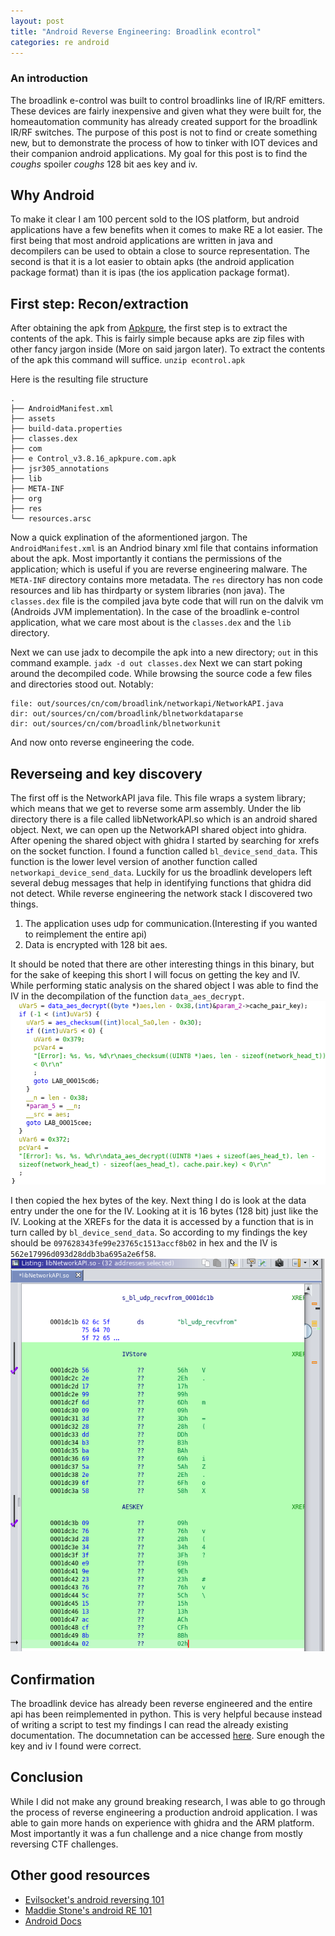 ```yaml
---
layout: post
title: "Android Reverse Engineering: Broadlink econtrol"
categories: re android
---
```


### An introduction
The broadlink e-control was built to control broadlinks line of IR/RF emitters.
These devices are fairly inexpensive and given what they were built for, the homeautomation community has already
created support for the broadlink IR/RF switches. The purpose of this post is not to find or create something new, but to
demonstrate the process of how to tinker with IOT devices and their companion android applications. My goal for this post is to find the *coughs*
spoiler *coughs* 128 bit aes key and iv. 

## Why Android
To make it clear I am 100 percent sold to the IOS platform, but android applications have a few benefits when it comes to make RE a lot easier.
The first being that most android applications are written in java and decompilers can be used to obtain a close to source representation.
The second is that it is a lot easier to obtain apks (the android application package format) than it is ipas (the ios application package format).

## First step: Recon/extraction
After obtaining the apk from [Apkpure][ApkPure], the first step is to extract the contents of the apk. This is fairly simple because 
apks are zip files with other fancy jargon inside (More on said jargon later). To extract the contents of the apk this command will suffice.
`unzip econtrol.apk`

Here is the resulting file structure
```
.
├── AndroidManifest.xml
├── assets
├── build-data.properties
├── classes.dex
├── com
├── e Control_v3.8.16_apkpure.com.apk
├── jsr305_annotations
├── lib
├── META-INF
├── org
├── res
└── resources.arsc
```
Now a quick explination of the aformentioned jargon. The `AndroidManifest.xml` is an Andriod binary xml file that contains information about the apk.
Most importantly it contians the permissions of the application; which is useful if you are reverse engineering malware.
The `META-INF` directory contains more metadata. The `res` directory has non code resources and lib has thirdparty or system libraries (non java).
The `classes.dex` file is the compiled java byte code that will run on the dalvik vm (Androids JVM implementation).
In the case of the broadlink e-control application, what we care most about is the `classes.dex` and the `lib` directory.

Next we can use jadx to decompile the apk into a new directory; `out` in this command example.
`jadx -d out classes.dex`
Next we can start poking around the decompiled code.
While browsing the source code a few files and directories stood out. Notably:
```
file: out/sources/cn/com/broadlink/networkapi/NetworkAPI.java
dir: out/sources/cn/com/broadlink/blnetworkdataparse
dir: out/sources/cn/com/broadlink/blnetworkunit
```
And now onto reverse engineering the code.

## Reverseing and key discovery
The first off is the NetworkAPI java file. This file wraps a system library; which means that we get to reverse some arm assembly.
Under the lib directory there is a file called libNetworkAPI.so which is an android shared object.
Next, we can open up the NetworkAPI shared object into ghidra. 
After opening the shared object with ghidra I started by searching for xrefs on the socket function. I found a function called `bl_device_send_data`.
This function is the lower level version of another function called `networkapi_device_send_data`. Luckily for us the broadlink developers left
several debug messages that help in identifying functions that ghidra did not detect. While reverse engineering the network stack I discovered two things.

1. The application uses udp for communication.(Interesting if you wanted to reimplement the entire api)
2. Data is encrypted with 128 bit aes.

It should be noted that there are other interesting things in this binary, but for the sake of keeping this short I will focus on getting the key and IV.
While performing static analysis on the shared object I was able to find the IV in the decompilation of the function `data_aes_decrypt`. 
![The decryption function being called with log messages being shown](/assets/decryptFunc.png)

I then copied the hex bytes of the key.
Next thing I do is look at the data entry under the one for the IV. Looking at it is 16 bytes (128 bit) just like the IV. Looking at the XREFs for the data it is accessed by a function that is in turn called by `bl_device_send_data`.
So according to my findings the key should be `097628343fe99e23765c1513accf8b02` in hex and the IV is `562e17996d093d28ddb3ba695a2e6f58`. 
![The keys in ghidra listing view](/assets/ghidraKeys.png)

## Confirmation
The broadlink device has already been reverse engineered and the entire api has been reimplemented in python.
This is very helpful because instead of writing a script to test my findings I can read the already existing documentation. 
The documnetation can be accessed [here][Pyimpl]. Sure enough the key and iv I found were correct.

## Conclusion
While I did not make any ground breaking research, I was able to go through the process of reverse engineering a production android application.
I was able to gain more hands on experience with ghidra and the ARM platform. Most importantly it was a fun challenge and a nice change
from mostly reversing CTF challenges. 

## Other good resources
* [Evilsocket's android reversing 101][Evil]
* [Maddie Stone's android RE 101][Maddie]
* [Android Docs][AndD]

[Pyimpl]: https://github.com/mjg59/python-broadlink/blob/master/protocol.md
[ApkPure]: https://apkpure.com/e-control/com.broadlink.rmt
[Evil]: https://www.evilsocket.net/2017/04/27/Android-Applications-Reversing-101/
[Maddie]: https://maddiestone.github.io/AndroidAppRE/app_fundamentals.html
[AndD]: https://developer.android.com/docs
